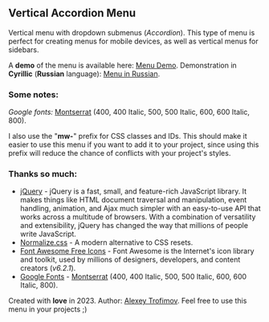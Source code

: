 ## Vertical Accordion Menu

Vertical menu with dropdown submenus (*Accordion*). This type of menu is perfect for creating menus for mobile devices, as well as vertical menus for sidebars.

A **demo** of the menu is available here: [Menu Demo](https://demo.minimalweb.net/vertical-accordion-menu/). Demonstration in **Cyrillic** (**Russian** language): [Menu in Russian](https://demo.minimalweb.net/vertical-accordion-menu/russian-language.html).

### Some notes:

*Google fonts:* [Montserrat](https://fonts.google.com/specimen/Montserrat) (400, 400 Italic, 500, 500 Italic, 600, 600 Italic, 800).

I also use the "**mw-**" prefix for CSS classes and IDs. This should make it easier to use this menu if you want to add it to your project, since using this prefix will reduce the chance of conflicts with your project's styles.

### Thanks so much:

- [jQuery](https://jquery.com/) - jQuery is a fast, small, and feature-rich JavaScript library. It makes things like HTML document traversal and manipulation, event handling, animation, and Ajax much simpler with an easy-to-use API that works across a multitude of browsers. With a combination of versatility and extensibility, jQuery has changed the way that millions of people write JavaScript.
- [Normalize.css](https://github.com/necolas/normalize.css) - A modern alternative to CSS resets.
- [Font Awesome Free Icons](https://fontawesome.com/) - Font Awesome is the Internet's icon library and toolkit, used by millions of designers, developers, and content creators (*v6.2.1*).
- [Google Fonts](https://fonts.google.com/) - [Montserrat](https://fonts.google.com/specimen/Montserrat) (400, 400 Italic, 500, 500 Italic, 600, 600 Italic, 800).

Created with **love** in 2023. Author: [Alexey Trofimov](https://minimalweb.net/). Feel free to use this menu in your projects ;)
